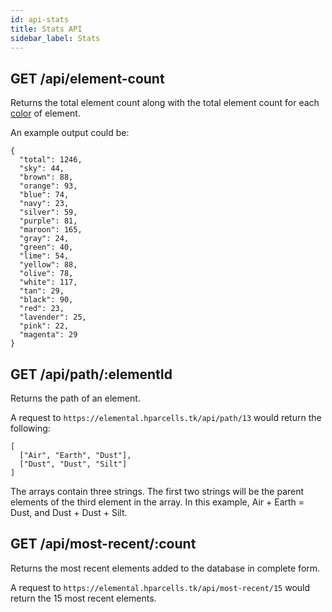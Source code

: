 ```yaml
---
id: api-stats
title: Stats API
sidebar_label: Stats
---
```


## GET /api/element-count
Returns the total element count along with the total element count for each [color](colors) of element.

An example output could be:

```
{
  "total": 1246,
  "sky": 44,
  "brown": 88,
  "orange": 93,
  "blue": 74,
  "navy": 23,
  "silver": 59,
  "purple": 81,
  "maroon": 165,
  "gray": 24,
  "green": 40,
  "lime": 54,
  "yellow": 88,
  "olive": 78,
  "white": 117,
  "tan": 29,
  "black": 90,
  "red": 23,
  "lavender": 25,
  "pink": 22,
  "magenta": 29
}
```

## GET /api/path/:elementId
Returns the path of an element.

A request to `https://elemental.hparcells.tk/api/path/13` would return the following:

```
[
  ["Air", "Earth", "Dust"],
  ["Dust", "Dust", "Silt"]
]
```

The arrays contain three strings. The first two strings will be the parent elements of the third element in the array. In this example, Air + Earth = Dust, and Dust + Dust + Silt.

## GET /api/most-recent/:count
Returns the most recent elements added to the database in complete form.

A request to `https://elemental.hparcells.tk/api/most-recent/15` would return the 15 most recent elements.
